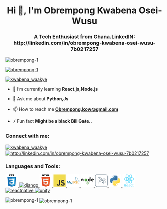 <h1 align="center">Hi 👋, I'm Obrempong Kwabena Osei-Wusu</h1>
<h3 align="center">A Tech Enthusiast from Ghana.LinkedIN: http://linkedin.com/in/obrempong-kwabena-osei-wusu-7b0217257</h3>

<p align="left"> <img src="https://komarev.com/ghpvc/?username=obrempong-1&label=Profile%20views&color=0e75b6&style=flat" alt="obrempong-1" /> </p>

<p align="left"> <a href="https://github.com/ryo-ma/github-profile-trophy"><img src="https://github-profile-trophy.vercel.app/?username=obrempong-1" alt="obrempong-1" /></a> </p>

<p align="left"> <a href="https://twitter.com/kwabena_waakye" target="blank"><img src="https://img.shields.io/twitter/follow/kwabena_waakye?logo=twitter&style=for-the-badge" alt="kwabena_waakye" /></a> </p>

- 🌱 I’m currently learning **React.js,Node.js**

- 💬 Ask me about **Python,Js**

- 📫 How to reach me **Obrempong.kow@gmail.com**

- ⚡ Fun fact **Might be a black Bill Gate..**

<h3 align="left">Connect with me:</h3>
<p align="left">
<a href="https://twitter.com/kwabena_waakye" target="blank"><img align="center" src="https://raw.githubusercontent.com/rahuldkjain/github-profile-readme-generator/master/src/images/icons/Social/twitter.svg" alt="kwabena_waakye" height="30" width="40" /></a>
<a href="https://linkedin.com/in/http://linkedin.com/in/obrempong-kwabena-osei-wusu-7b0217257" target="blank"><img align="center" src="https://raw.githubusercontent.com/rahuldkjain/github-profile-readme-generator/master/src/images/icons/Social/linked-in-alt.svg" alt="http://linkedin.com/in/obrempong-kwabena-osei-wusu-7b0217257" height="30" width="40" /></a>
</p>

<h3 align="left">Languages and Tools:</h3>
<p align="left"> <a href="https://www.w3schools.com/css/" target="_blank" rel="noreferrer"> <img src="https://raw.githubusercontent.com/devicons/devicon/master/icons/css3/css3-original-wordmark.svg" alt="css3" width="40" height="40"/> </a> <a href="https://www.djangoproject.com/" target="_blank" rel="noreferrer"> <img src="https://cdn.worldvectorlogo.com/logos/django.svg" alt="django" width="40" height="40"/> </a> <a href="https://www.w3.org/html/" target="_blank" rel="noreferrer"> <img src="https://raw.githubusercontent.com/devicons/devicon/master/icons/html5/html5-original-wordmark.svg" alt="html5" width="40" height="40"/> </a> <a href="https://developer.mozilla.org/en-US/docs/Web/JavaScript" target="_blank" rel="noreferrer"> <img src="https://raw.githubusercontent.com/devicons/devicon/master/icons/javascript/javascript-original.svg" alt="javascript" width="40" height="40"/> </a> <a href="https://www.mysql.com/" target="_blank" rel="noreferrer"> <img src="https://raw.githubusercontent.com/devicons/devicon/master/icons/mysql/mysql-original-wordmark.svg" alt="mysql" width="40" height="40"/> </a> <a href="https://nodejs.org" target="_blank" rel="noreferrer"> <img src="https://raw.githubusercontent.com/devicons/devicon/master/icons/nodejs/nodejs-original-wordmark.svg" alt="nodejs" width="40" height="40"/> </a> <a href="https://www.photoshop.com/en" target="_blank" rel="noreferrer"> <img src="https://raw.githubusercontent.com/devicons/devicon/master/icons/photoshop/photoshop-line.svg" alt="photoshop" width="40" height="40"/> </a> <a href="https://www.python.org" target="_blank" rel="noreferrer"> <img src="https://raw.githubusercontent.com/devicons/devicon/master/icons/python/python-original.svg" alt="python" width="40" height="40"/> </a> <a href="https://reactjs.org/" target="_blank" rel="noreferrer"> <img src="https://raw.githubusercontent.com/devicons/devicon/master/icons/react/react-original-wordmark.svg" alt="react" width="40" height="40"/> </a> <a href="https://reactnative.dev/" target="_blank" rel="noreferrer"> <img src="https://reactnative.dev/img/header_logo.svg" alt="reactnative" width="40" height="40"/> </a> <a href="https://unity.com/" target="_blank" rel="noreferrer"> <img src="https://www.vectorlogo.zone/logos/unity3d/unity3d-icon.svg" alt="unity" width="40" height="40"/> </a> </p>

<p><img align="left" src="https://github-readme-stats.vercel.app/api/top-langs?username=obrempong-1&show_icons=true&locale=en&layout=compact" alt="obrempong-1" /></p>

<p>&nbsp;<img align="center" src="https://github-readme-stats.vercel.app/api?username=obrempong-1&show_icons=true&locale=en" alt="obrempong-1" /></p>
